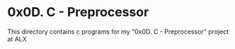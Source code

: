 # 0x0D. C - Preprocessor
This directory contains c programs for my "0x0D. C - Preprocessor" project at ALX
